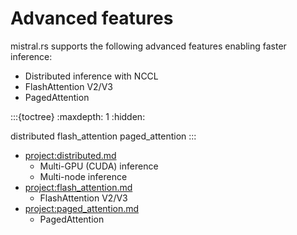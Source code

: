 # Advanced features

mistral.rs supports the following advanced features enabling faster inference:

- Distributed inference with NCCL
- FlashAttention V2/V3
- PagedAttention

:::{toctree}
:maxdepth: 1
:hidden:

distributed
flash_attention
paged_attention
:::

- <project:distributed.md>
  - Multi-GPU (CUDA) inference
  - Multi-node inference
- <project:flash_attention.md>
  - FlashAttention V2/V3
- <project:paged_attention.md>
  - PagedAttention